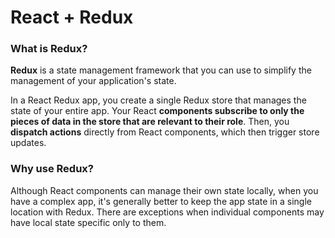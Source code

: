# React + Redux
### What is Redux?
__Redux__ is a state management framework that you can use to simplify the management of your application's state.

In a React Redux app, you create a single Redux store that manages the state of your entire app.
Your React __components subscribe to only the pieces of data in the store that are relevant to their role__.
Then, you __dispatch actions__ directly from React components, which then trigger store updates.

### Why use Redux?
Although React components can manage their own state locally, when you have a complex app,
it's generally better to keep the app state in a single location with Redux.
There are exceptions when individual components may have local state specific only to them. 
